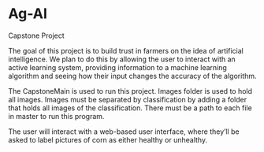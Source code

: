 # Ag-AI
Capstone Project

The goal of this project is to build trust in farmers on the idea of artificial intelligence. We plan to do this by allowing the user to interact with an active learning system, providing information to a machine learning algorithm and seeing how their input changes the accuracy of the algorithm.

The CapstoneMain is used to run this project. Images folder is used to hold all images. Images must be separated by classification by adding a folder that holds all images of the classification. There must be a path to each file in master to run this program.

The user will interact with a web-based user interface, where they’ll be asked to label pictures of corn as either healthy or unhealthy. 
